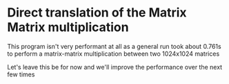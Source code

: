 # Direct translation of the Matrix Matrix multiplication
This program isn't very performant at all as a general 
run took about 0.761s to perform a matrix-matrix multiplication
between two 1024x1024 matrices

Let's leave this be for now and we'll improve the performance
over the next few times

